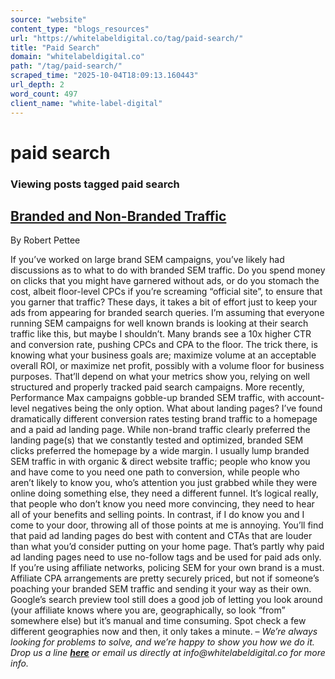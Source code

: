 ```yaml
---
source: "website"
content_type: "blogs_resources"
url: "https://whitelabeldigital.co/tag/paid-search/"
title: "Paid Search"
domain: "whitelabeldigital.co"
path: "/tag/paid-search/"
scraped_time: "2025-10-04T18:09:13.160443"
url_depth: 2
word_count: 497
client_name: "white-label-digital"
---
```


# paid search

### Viewing posts tagged paid search

## [Branded and Non-Branded Traffic](https://whitelabeldigital.co/branded-and-non-branded-traffic/)

By Robert Pettee

If you’ve worked on large brand SEM campaigns, you’ve likely had discussions as to what to do with branded SEM traffic. Do you spend money on clicks that you might have garnered without ads, or do you stomach the cost, albeit floor-level CPCs if you’re screaming “official site”, to ensure that you garner that traffic? These days, it takes a bit of effort just to keep your ads from appearing for branded search queries. I’m assuming that everyone running SEM campaigns for well known brands is looking at their search traffic like this, but maybe I shouldn’t. Many brands see a 10x higher CTR and conversion rate, pushing CPCs and CPA to the floor. The trick there, is knowing what your business goals are; maximize volume at an acceptable overall ROI, or maximize net profit, possibly with a volume floor for business purposes. That’ll depend on what your metrics show you, relying on well structured and properly tracked paid search campaigns. More recently, Performance Max campaigns gobble-up branded SEM traffic, with account-level negatives being the only option. What about landing pages? I’ve found dramatically different conversion rates testing brand traffic to a homepage and a paid ad landing page. While non-brand traffic clearly preferred the landing page(s) that we constantly tested and optimized, branded SEM clicks preferred the homepage by a wide margin. I usually lump branded SEM traffic in with organic & direct website traffic; people who know you and have come to you need one path to conversion, while people who aren’t likely to know you, who’s attention you just grabbed while they were online doing something else, they need a different funnel. It’s logical really, that people who don’t know you need more convincing, they need to hear all of your benefits and selling points. In contrast, if I do know you and I come to your door, throwing all of those points at me is annoying. You’ll find that paid ad landing pages do best with content and CTAs that are louder than what you’d consider putting on your home page. That’s partly why paid ad landing pages need to use no-follow tags and be used for paid ads only. If you’re using affiliate networks, policing SEM for your own brand is a must. Affiliate CPA arrangements are pretty securely priced, but not if someone’s poaching your branded SEM traffic and sending it your way as their own. Google’s search preview tool still does a good job of letting you look around (your affiliate knows where you are, geographically, so look “from” somewhere else) but it’s manual and time consuming. Spot check a few different geographies now and then, it only takes a minute. – _We’re always looking for problems to solve, and we’re happy to show you how we do it. Drop us a line [**here**](https://whitelabeldigital.co/contact/) or email us directly at _info@whitelabeldigital.co_ for more info._